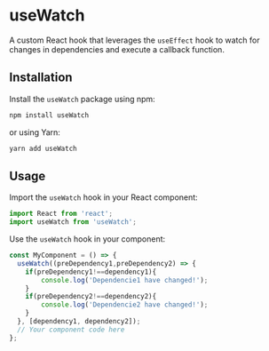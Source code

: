 
# useWatch

A custom React hook that leverages the `useEffect` hook to watch for changes in dependencies and execute a callback function.

## Installation

Install the `useWatch` package using npm:

```bash
npm install useWatch
```

or using Yarn:

```bash
yarn add useWatch
```

## Usage

Import the `useWatch` hook in your React component:

```javascript
import React from 'react';
import useWatch from 'useWatch';
```

Use the `useWatch` hook in your component:

```javascript
const MyComponent = () => {
  useWatch((preDependency1,preDependency2) => {
    if(preDependency1!==dependency1){
        console.log('Dependencie1 have changed!');
    }
    if(preDependency2!==dependency2){
        console.log('Dependencie2 have changed!');
    }
  }, [dependency1, dependency2]);
  // Your component code here
};
```
